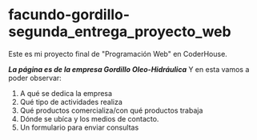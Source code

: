 # facundo-gordillo-segunda_entrega_proyecto_web

Este es mi proyecto final de "Programación Web" en CoderHouse.

***La página es de la empresa Gordillo Oleo-Hidráulica***
Y en esta vamos a poder observar:
  1. A qué se dedica la empresa
  2. Qué tipo de actividades realiza
  3. Qué productos comercializa/con qué productos trabaja
  4. Dónde se ubíca y los medios de contacto.
  5. Un formulario para enviar consultas
